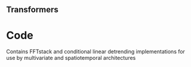 ## **Transformers**

# Code
Contains FFTstack and conditional linear detrending implementations for use by multivariate and spatiotemporal architectures
